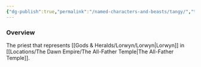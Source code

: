```yaml
---
{"dg-publish":true,"permalink":"/named-characters-and-beasts/tangy/","tags":["NPC"],"updated":"2024-12-31T19:55:45.195+00:00"}
---
```



### Overview
The priest that represents [[Gods & Heralds/Lorwyn/Lorwyn\|Lorwyn]] in [[Locations/The Dawn Empire/The All-Father Temple\|The All-Father Temple]].